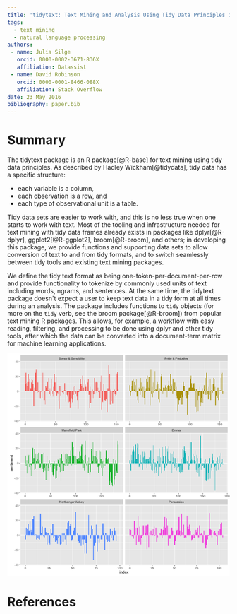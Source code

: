 ```yaml
---
title: 'tidytext: Text Mining and Analysis Using Tidy Data Principles in R'
tags:
  - text mining
  - natural language processing
authors:
 - name: Julia Silge
   orcid: 0000-0002-3671-836X
   affiliation: Datassist
 - name: David Robinson
   orcid: 0000-0001-8466-088X
   affiliation: Stack Overflow
date: 23 May 2016
bibliography: paper.bib
---
```


# Summary

The tidytext package is an R package[@R-base] for text mining using tidy data principles. As described by Hadley Wickham[@tidydata], tidy data has a specific structure:

* each variable is a column,
* each observation is a row, and
* each type of observational unit is a table.

Tidy data sets are easier to work with, and this is no less true when one starts to work with text. Most of the tooling and infrastructure needed for text mining with tidy data frames already exists in packages like dplyr[@R-dplyr], ggplot2[@R-ggplot2], broom[@R-broom], and others; in developing this package, we provide functions and supporting data sets to allow conversion of text to and from tidy formats, and to switch seamlessly between tidy tools and existing text mining packages.

We define the tidy text format as being one-token-per-document-per-row and provide functionality to tokenize by commonly used units of text including words, ngrams, and sentences. At the same time, the tidytext package doesn't expect a user to keep text data in a tidy form at all times during an analysis. The package includes functions to `tidy` objects (for more on the `tidy` verb, see the broom package[@R-broom]) from popular text mining R packages. This allows, for example, a workflow with easy reading, filtering, and processing to be done using dplyr and other tidy tools, after which the data can be converted into a document-term matrix for machine learning applications.

![Sentiment in Jane Austen's Novels](README-unnamed-chunk-9-1.png)

# References
